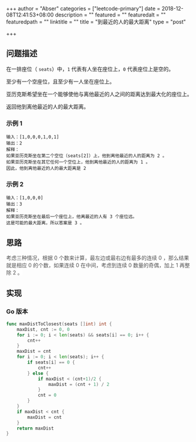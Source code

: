 +++
author = "Abser"
categories = ["leetcode-primary"]
date = 2018-12-08T12:41:53+08:00
description = ""
featured = ""
featuredalt = ""
featuredpath = ""
linktitle = ""
title = "到最近的人的最大距离"
type = "post"

+++

## 问题描述
在一排座位（ `seats`）中，`1` 代表有人坐在座位上，`0` 代表座位上是空的。

至少有一个空座位，且至少有一人坐在座位上。

亚历克斯希望坐在一个能够使他与离他最近的人之间的距离达到最大化的座位上。

返回他到离他最近的人的最大距离。
### __示例 1__

```plain
输入：[1,0,0,0,1,0,1]
输出：2
解释：
如果亚历克斯坐在第二个空位（seats[2]）上，他到离他最近的人的距离为 2 。
如果亚历克斯坐在其它任何一个空位上，他到离他最近的人的距离为 1 。
因此，他到离他最近的人的最大距离是 2 
```

### __示例 2__

```plain
输入：[1,0,0,0]
输出：3
解释： 
如果亚历克斯坐在最后一个座位上，他离最近的人有 3 个座位远。
这是可能的最大距离，所以答案是 3 。
```

## 思路
<span data-type="color" style="color:rgb(79, 79, 79)"><span data-type="background" style="background-color:rgb(255, 255, 255)">考虑三种情况，根据 0 个数来计算，最左边或最右边有最多的连续 0 ，那么结果就是相应 0 的个数，如果连续 0 在中间，考虑到连续 0 数量的奇偶，加上 1 再整除 2 。</span></span>
## 实现

### __Go 版本__

```go
func maxDistToClosest(seats []int) int {
	maxDist, cnt := 0, 0
	for i := 0; i < len(seats) && seats[i] == 0; i++ {
		cnt++
	}
	maxDist = cnt
	for i := 0; i < len(seats); i++ {
		if seats[i] == 0 {
			cnt++
		} else {
			if maxDist < (cnt+1)/2 {
				maxDist = (cnt + 1) / 2
			}
			cnt = 0
		}
	}
	if maxDist < cnt {
		maxDist = cnt
	}
	return maxDist
}
```
### 

